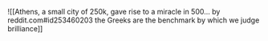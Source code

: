 ![[Athens, a small city of 250k, gave rise to a miracle in 500... by reddit.com#id253460203 the Greeks are the benchmark by which we judge brilliance]]

